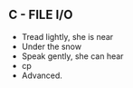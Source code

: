 ## C - FILE I/O

* Tread lightly, she is near
* Under the snow
* Speak gently, she can hear
* cp
* Advanced.